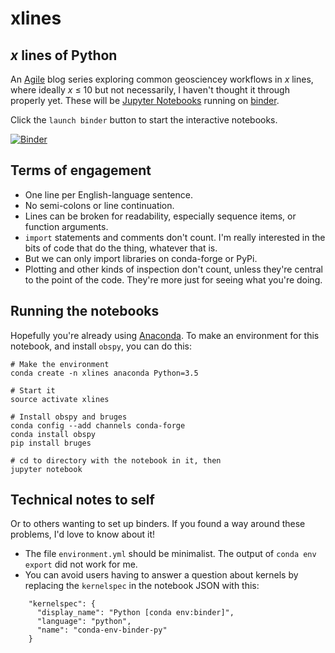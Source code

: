 # xlines

## *x* lines of Python

An [Agile](http://www.agilegeoscience.com/) blog series exploring common geosciencey workflows in *x* lines, where ideally *x* &le; 10 but not necessarily, I haven't thought it through properly yet. These will be [Jupyter Notebooks](http://jupyter.org/) running on [binder](http://mybinder.org/).

Click the `launch binder` button to start the interactive notebooks.

[![Binder](http://mybinder.org/badge.svg)](http://mybinder.org:/repo/agile-geoscience/xlines)


## Terms of engagement

- One line per English-language sentence.
- No semi-colons or line continuation.
- Lines can be broken for readability, especially sequence items, or function arguments.
- `import` statements and comments don't count. I'm really interested in the bits of code that do the thing, whatever that is.
- But we can only import libraries on conda-forge or PyPi.
- Plotting and other kinds of inspection don't count, unless they're central to the point of the code. They're more just for seeing what you're doing.


## Running the notebooks

Hopefully you're already using [Anaconda](https://www.continuum.io/downloads). To make an environment for this notebook, and install `obspy`, you can do this:

    # Make the environment
    conda create -n xlines anaconda Python=3.5
    
    # Start it
    source activate xlines

    # Install obspy and bruges
    conda config --add channels conda-forge
    conda install obspy
    pip install bruges
    
    # cd to directory with the notebook in it, then
    jupyter notebook


## Technical notes to self

Or to others wanting to set up binders. If you found a way around these problems, I'd love to know about it!

- The file `environment.yml` should be minimalist. The output of `conda env export` did not work for me.
- You can avoid users having to answer a question about kernels by replacing the `kernelspec` in the notebook JSON with this:

```
    "kernelspec": {
      "display_name": "Python [conda env:binder]",
      "language": "python",
      "name": "conda-env-binder-py"
    }
```
